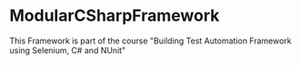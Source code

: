 # ModularCSharpFramework
This Framework is part of the course "Building Test Automation Framework using Selenium, C# and NUnit"
